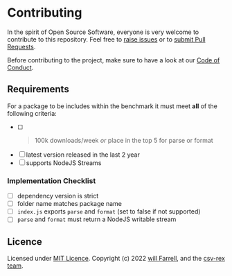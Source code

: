 # Contributing

In the spirit of Open Source Software, everyone is very welcome to contribute to this repository. Feel free to [raise issues](https://github.com/willfarrell/csv-benchmarks/issues) or to [submit Pull Requests](https://github.com/willfarrell/csv-benchmarks/pulls).

Before contributing to the project, make sure to have a look at our [Code of Conduct](/.github/CODE_OF_CONDUCT.md).

## Requirements
For a package to be includes within the benchmark it must meet **all** of the following criteria:
- [ ] >100k downloads/week *or* place in the top 5 for parse or format
- [ ] latest version released in the last 2 year
- [ ] supports NodeJS Streams

### Implementation Checklist

- [ ] dependency version is strict
- [ ] folder name matches package name
- [ ] `index.js` exports `parse` and `format` (set to false if not supported)
- [ ] `parse` and `format` must return a NodeJS writable stream

## Licence

Licensed under [MIT Licence](LICENSE). Copyright (c) 2022 [will Farrell](https://github.com/willfarrell), and the [csv-rex team](https://github.com/willfarrell/csv-benchmarks/graphs/contributors).
